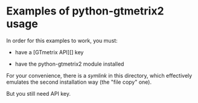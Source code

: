 Examples of python-gtmetrix2 usage
==================================

In order for this examples to work, you must:

* have a [GTmetrix API][] key

* have the python-gtmetrix2 module installed

For your convenience, there is a _symlink_ in this directory,
which effectively emulates the second installation way
(the "file copy" one).

But you still need API key.
